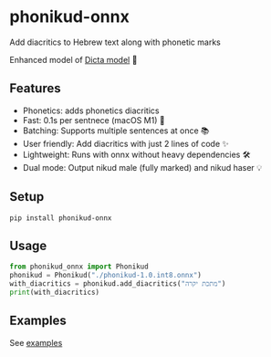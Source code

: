 # phonikud-onnx

Add diacritics to Hebrew text along with phonetic marks

Enhanced model of [Dicta model](https://huggingface.co/dicta-il/dictabert-large-char-menaked) 🤗

## Features

- Phonetics: adds phonetics diacritics
- Fast: 0.1s per sentnece (macOS M1) 🚀
- Batching: Supports multiple sentences at once 📚
- User friendly: Add diacritics with just 2 lines of code ✨
- Lightweight: Runs with onnx without heavy dependencies 🛠️
- Dual mode: Output nikud male (fully marked) and nikud haser 💡

## Setup

```console
pip install phonikud-onnx
```

## Usage

```python
from phonikud_onnx import Phonikud
phonikud = Phonikud("./phonikud-1.0.int8.onnx")
with_diacritics = phonikud.add_diacritics("מתכת יקרה")
print(with_diacritics)
```

## Examples

See [examples](examples)

